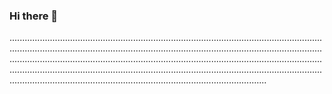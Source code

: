 ### Hi there 👋

......................................................................................................................................................................................................................................................................................................................................................................................................................................................................................................................................................................................................................